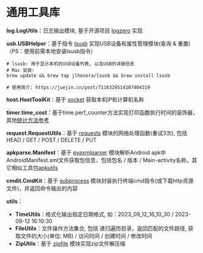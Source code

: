 # 通用工具库

**log.LogUtils**：日志输出模块, 基于开源项目 [logzero](https://github.com/metachris/logzero) 实现

**usb.USBHelper**：基于指令 [lsusb](https://github.com/jlhonora/lsusb) 实现USB设备和属性管理模块(查询 & 重置)（PS：使用前需本地安装lsusb指令）
```shell
# lsusb: 用于显示本机的USB设备列表, 以及USB的详细信息
# Mac 安装: 
brew update && brew tap jlhonora/lsusb && brew install lsusb

# 使用简介: https://juejin.cn/post/7116329514107404319
```

**host.HostToolKit**：基于 [socket](https://docs.python.org/3/library/socket.html) 获取本机IP和计算机名称

**timer.time_cost**：基于time.perf_counter方法实现打印函数执行时间的装饰器，其他[统计方法参考](https://blog.csdn.net/qq_27283619/article/details/89280974)

**request.RequestUtils**：基于 [requests](https://requests.readthedocs.io/en/latest/) 模块的网络处理函数(重试3次), 包括 HEAD / GET / POST / DELETE / PUT

**apkparse.Manifest**：基于 [pyaxmlparser](https://github.com/appknox/pyaxmlparser/tree/master) 模块解析Android apk中AndroidManifest.xml文件获取包信息，包括包名 / 版本 / Main-activity名称，其它相似工具包[apkutils](https://github.com/kin9-0rz/apkutils)

**cmdit.CmdKit**：基于 [subprocess](https://docs.python.org/3/library/subprocess.html) 模块封装执行终端cmd指令(或下载http资源文件)，并返回命令输出的内容

**utils**：
* **TimeUtils**：格式化输出指定日期格式, 如：2023_09_12_16_10_30 / 2023-09-12 16:10:30
* **FileUtils**：文件操作方法集合, 包括 递归遍历目录，返回匹配的文件路径, 获取文件的大小(单位: MB) / 访问时间 / 创建时间 / 修改时间
* **ZipUtils**：基于 [zipfile](https://docs.python.org/3/library/zipfile.html) 模块实现zip文件解压缩
